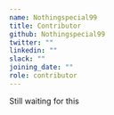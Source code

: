 ```yaml
---
name: Nothingspecial99
title: Contributor
github: Nothingspecial99
twitter: ""
linkedin: ""
slack: ""
joining_date: ""
role: contributor
---
```


Still waiting for this
